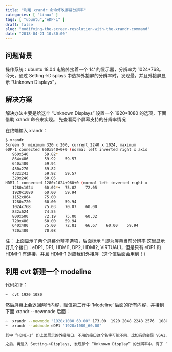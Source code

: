 ```yaml
---
title: "利用 xrandr 命令修改屏幕分辨率"
categories: [ "Linux" ]
tags: [ "ubuntu","eDP-1" ]
draft: false
slug: "modifying-the-screen-resolution-with-the-xrandr-command"
date: "2018-04-21 10:30:00"
---
```


## 问题背景
操作系统：ubuntu 18.04
电脑外接着一个 14‘ 的显示器，分辨率为 1024*768。
今天，通过 Setting->Displays 中选择外接屏的分辨率时，发现最，并且外接屏显示 “Unknown Displays”，

## 解决方案
解决办法主要是给这个 “Unknown Displays” 设置一个 1920*1080 的选项，下面借助 xrandr 命令来实现。
先查看两个屏幕支持的分辨率情况

<!--more-->


在终端输入 xrandr：
```bash
$ xrandr
Screen 0: minimum 320 x 200, current 2240 x 1024, maximum
eDP-1 connected 960x540+0+0 (normal left inverted right x axis 
   960x540       59.82* 
   864x486       59.92    59.57  
   640x480       59.94  
   480x270       59.82  
   432x243       59.92    59.57  
   320x240       60.05  
HDMI-1 connected 1280x1024+960+0 (normal left inverted right x 
   1280x1024     60.02*+  75.02    72.05  
   1920x1080     60.00    59.94  
   1152x864      75.00  
   1280x720      60.00    59.94  
   1024x768      75.03    70.07    60.00  
   832x624       74.55  
   800x600       72.19    75.00    60.32  
   720x480       60.00    59.94  
   640x480       75.00    72.81    66.67    60.00    59.94  
   720x400       70.08  
```
注：
上面显示了两个屏幕分辨率选项，后面标示 * 即为屏幕当前分辨率
这里显示好几个接口：eDP1, DP1, HDMI1, DP2, HDMI2, VIRTUAL1，但是只有 eDP1 和 HDMI-1 有连接，并且 HDMI-1 对应我们外接屏（这个值后面会用到！）

## 利用 cvt 新建一个 modeline

代码如下：
```bash
~  cvt 1920 1080
```
然后屏幕上会返回两行内容，赋值第二行中 ‘Modeline’ 后面的所有内容，并接到下面 xrandr --newmode 后面：
```bash
~  xrandr --newmode "1920x1080_60.00" 173.00  1920 2048 2248 2576  1080 1083 1088 1120 -hsync +vsync
~  xrandr --addmode eDP1 "1920x1080_60.00"
```
```bash
其中 ”HDMI-1“ 即上面展示的外接端口，不用的接口这个名字可能不同，比如有的会是 VGA1，以上面 xrandr 的显示结果为准。

之后，再进入 Setting->Displays, 发现那个 “Unknown Display” 的分辨率中，有了 “1920x1080” 这个选项，选中它，并 Apply 即可。